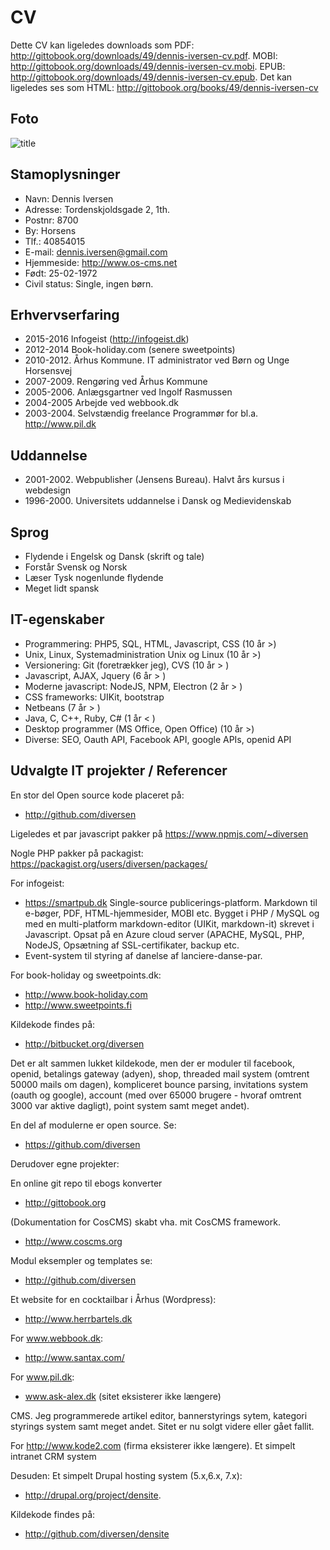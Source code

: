# CV

Dette CV kan ligeledes downloads som PDF: <http://gittobook.org/downloads/49/dennis-iversen-cv.pdf>. MOBI: <http://gittobook.org/downloads/49/dennis-iversen-cv.mobi>. EPUB: <http://gittobook.org/downloads/49/dennis-iversen-cv.epub>. Det kan ligeledes ses som HTML: <http://gittobook.org/books/49/dennis-iversen-cv>

## Foto 

![title](.foto.jpg)

## Stamoplysninger

* Navn: Dennis Iversen
* Adresse: Tordenskjoldsgade 2, 1th.
* Postnr: 8700
* By: Horsens
* Tlf.: 40854015
* E-mail: <dennis.iversen@gmail.com>
* Hjemmeside: <http://www.os-cms.net>
* Født: 25-02-1972
* Civil status: Single, ingen børn.

## Erhvervserfaring

* 2015-2016  Infogeist (<http://infogeist.dk>)
* 2012-2014  Book-holiday.com (senere sweetpoints)
* 2010-2012. Århus Kommune. IT administrator ved Børn og Unge Horsensvej
* 2007-2009. Rengøring ved Århus Kommune
* 2005-2006. Anlægsgartner ved Ingolf Rasmussen
* 2004-2005  Arbejde ved webbook.dk
* 2003-2004. Selvstændig freelance Programmør for bl.a. <http://www.pil.dk>

## Uddannelse

* 2001-2002. Webpublisher (Jensens Bureau). Halvt års kursus i webdesign
* 1996-2000. Universitets uddannelse i Dansk og Medievidenskab

## Sprog

* Flydende i Engelsk og Dansk (skrift og tale)
* Forstår Svensk og Norsk
* Læser Tysk nogenlunde flydende
* Meget lidt spansk

## IT-egenskaber

* Programmering: PHP5, SQL, HTML, Javascript, CSS (10 år >)
* Unix, Linux, Systemadministration Unix og Linux (10 år >)
* Versionering: Git (foretrækker jeg), CVS  (10 år > )
* Javascript, AJAX, Jquery (6 år > )
* Moderne javascript: NodeJS, NPM, Electron (2 år > )
* CSS frameworks: UIKit, bootstrap
* Netbeans (7 år > )
* Java, C, C++, Ruby, C# (1 år < )
* Desktop programmer (MS Office, Open Office) (10 år >)
* Diverse: SEO, Oauth API, Facebook API, google APIs, openid API

## Udvalgte IT projekter / Referencer

En stor del Open source kode placeret på:

* <http://github.com/diversen>

Ligeledes et par javascript pakker på <https://www.npmjs.com/~diversen>

Nogle PHP pakker på packagist: <https://packagist.org/users/diversen/packages/>

For infogeist: 

* <https://smartpub.dk> Single-source publicerings-platform. Markdown til e-bøger, PDF, HTML-hjemmesider, MOBI etc.  Bygget i PHP / MySQL og med en multi-platform markdown-editor (UIKit, markdown-it) skrevet i Javascript. Opsat på en Azure cloud server (APACHE, MySQL, PHP, NodeJS, Opsætning af SSL-certifikater,  backup etc.   
* Event-system til styring af danelse af lanciere-danse-par.  


For book-holiday og sweetpoints.dk: 

* <http://www.book-holiday.com>  
* <http://www.sweetpoints.fi>  

Kildekode findes på:

* <http://bitbucket.org/diversen>

Det er alt sammen lukket kildekode, men  der er moduler til facebook, openid, betalings gateway (adyen), shop, threaded mail system (omtrent 50000 mails om dagen), kompliceret bounce parsing, invitations system (oauth og google), account (med over 65000 brugere - hvoraf omtrent 3000 var aktive dagligt), point system samt meget andet).

En del af modulerne er open source. Se:

* <https://github.com/diversen>

Derudover egne projekter:

En online git repo til ebogs konverter 

* <http://gittobook.org>

(Dokumentation for CosCMS) skabt vha. mit CosCMS framework. 

* <http://www.coscms.org>  

Modul eksempler og templates se: 

* <http://github.com/diversen>

Et website for en cocktailbar i Århus (Wordpress):

* <http://www.herrbartels.dk>

For www.webbook.dk:

* <http://www.santax.com/>

For www.pil.dk:

* www.ask-alex.dk (sitet eksisterer ikke længere) 

CMS. Jeg programmerede artikel editor, bannerstyrings sytem, kategori styrings system samt meget andet.  Sitet er nu solgt videre eller gået fallit. 

For http://www.kode2.com (firma eksisterer ikke længere). Et simpelt intranet CRM system

Desuden: Et simpelt Drupal hosting system (5.x,6.x, 7.x): 

* <http://drupal.org/project/densite>. 

Kildekode findes på: 

* <http://github.com/diversen/densite>
